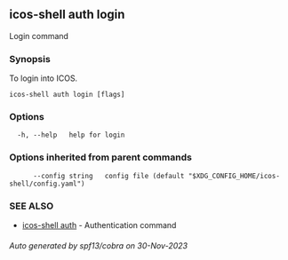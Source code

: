 ## icos-shell auth login

Login command

### Synopsis

To login into ICOS.

```
icos-shell auth login [flags]
```

### Options

```
  -h, --help   help for login
```

### Options inherited from parent commands

```
      --config string   config file (default "$XDG_CONFIG_HOME/icos-shell/config.yaml")
```

### SEE ALSO

* [icos-shell auth](icos-shell_auth.md)	 - Authentication command

###### Auto generated by spf13/cobra on 30-Nov-2023
